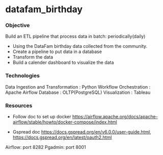 # datafam_birthday

### Objective
Build an ETL pipeline that process data in batch: periodically(daily)

* Using the DataFam birthday data collected from the community.
* Create a pipeline to put data in a database
* Transform the data
* Build a calender dashboard to visualize the data

### Technologies
Data Ingestion and Transformation : Python
Workflow Orchestration : Apache Airflow
Database : OLTP(PostgreSQL)
Visualization : Tableau

### Resources
* Follow doc to set up docker https://airflow.apache.org/docs/apache-airflow/stable/howto/docker-compose/index.html

* Gspread doc https://docs.gspread.org/en/v6.0.0/user-guide.html, https://docs.gspread.org/en/latest/oauth2.html

Airflow: port 8282
Pgadmin: port 8001